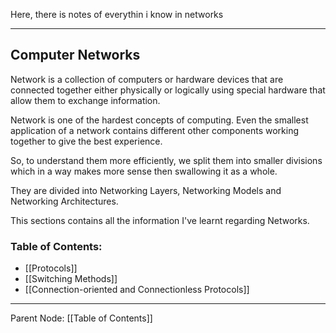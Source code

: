 

Here, there is notes of everythin i know in networks

---

## Computer Networks

Network is a collection of computers or hardware devices that are connected together either physically or logically using special hardware that allow them to exchange information.

Network is one of the hardest concepts of computing. Even the smallest application of a network contains different other components working together to give the best experience.

So, to understand them more efficiently, we split them into smaller divisions which in a way makes more sense then swallowing it as a whole.

They are divided into Networking Layers, Networking Models and Networking Architectures.

This sections contains all the information I've learnt regarding Networks.

### Table of Contents:
- [[Protocols]]
- [[Switching Methods]]
- [[Connection-oriented and Connectionless Protocols]]
---

Parent Node: [[Table of Contents]]

